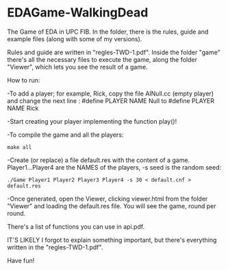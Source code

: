 # EDAGame-WalkingDead

The Game of EDA in UPC FIB.
In the folder, there is the rules, guide and example files (along with some of my versions).

Rules and guide are written in "regles-TWD-1.pdf". 
Inside the folder "game" there's all the necessary files to execute the game, along the folder "Viewer", which lets you see the result of a game.

How to run:

-To add a player; for example, Rick, copy the file AINull.cc (empty player) and change the next line :
  #define PLAYER NAME Null      to    #define PLAYER NAME Rick


-Start creating your player implementing the function play()!


-To compile the game and all the players:

    make all
  

-Create (or replace) a file default.res with the content of a game. Player1...Player4 are the NAMES of the players, -s seed is the random seed:

    ./Game Player1 Player2 Player3 Player4 -s 30 < default.cnf > default.res
    
    
-Once generated, open the Viewer, clicking viewer.html from the folder "Viewer" and loading the default.res file. You will see the game, round per round.


There's a list of functions you can use in api.pdf.

IT'S LIKELY I forgot to explain something important, but there's everything written in the "regles-TWD-1.pdf".

Have fun!

  
  
    
  
  

